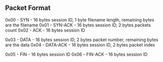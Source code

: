 ## Packet Format
0x00 - SYN - 16 bytes session ID, 1 byte filename length, remaining bytes are the filename
0x01 - SYN-ACK - 16 bytes session ID, 2 bytes packets count
0x02 - ACK - 16 bytes session ID

0x03 - DATA - 16 bytes session ID, 2 bytes packet number, remaining bytes are the data
0x04 - DATA-ACK - 16 bytes session ID, 2 bytes packet index

0x05 - FIN - 16 bytes session ID
0x06 - FIN-ACK - 16 bytes session ID
